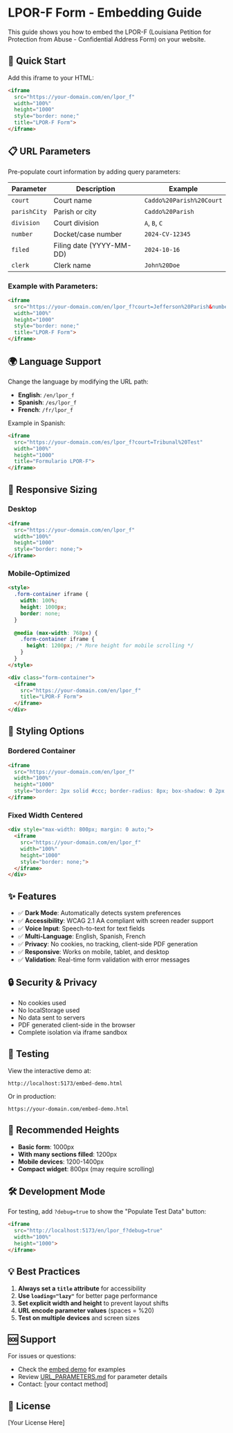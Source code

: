 # LPOR-F Form - Embedding Guide

This guide shows you how to embed the LPOR-F (Louisiana Petition for Protection from Abuse - Confidential Address Form) on your website.

## 🚀 Quick Start

Add this iframe to your HTML:

```html
<iframe 
  src="https://your-domain.com/en/lpor_f"
  width="100%"
  height="1000"
  style="border: none;"
  title="LPOR-F Form">
</iframe>
```

## 📋 URL Parameters

Pre-populate court information by adding query parameters:

| Parameter | Description | Example |
|-----------|-------------|---------|
| `court` | Court name | `Caddo%20Parish%20Court` |
| `parishCity` | Parish or city | `Caddo%20Parish` |
| `division` | Court division | `A`, `B`, `C` |
| `number` | Docket/case number | `2024-CV-12345` |
| `filed` | Filing date (YYYY-MM-DD) | `2024-10-16` |
| `clerk` | Clerk name | `John%20Doe` |

### Example with Parameters:

```html
<iframe 
  src="https://your-domain.com/en/lpor_f?court=Jefferson%20Parish&number=2024-CV-001&division=B&filed=2024-10-16&clerk=Jane%20Smith"
  width="100%"
  height="1000"
  style="border: none;"
  title="LPOR-F Form">
</iframe>
```

## 🌍 Language Support

Change the language by modifying the URL path:

- **English**: `/en/lpor_f`
- **Spanish**: `/es/lpor_f`
- **French**: `/fr/lpor_f`

Example in Spanish:
```html
<iframe 
  src="https://your-domain.com/es/lpor_f?court=Tribunal%20Test"
  width="100%"
  height="1000"
  title="Formulario LPOR-F">
</iframe>
```

## 📱 Responsive Sizing

### Desktop
```html
<iframe 
  src="https://your-domain.com/en/lpor_f"
  width="100%"
  height="1000"
  style="border: none;">
</iframe>
```

### Mobile-Optimized
```html
<style>
  .form-container iframe {
    width: 100%;
    height: 1000px;
    border: none;
  }
  
  @media (max-width: 768px) {
    .form-container iframe {
      height: 1200px; /* More height for mobile scrolling */
    }
  }
</style>

<div class="form-container">
  <iframe 
    src="https://your-domain.com/en/lpor_f"
    title="LPOR-F Form">
  </iframe>
</div>
```

## 🎨 Styling Options

### Bordered Container
```html
<iframe 
  src="https://your-domain.com/en/lpor_f"
  width="100%"
  height="1000"
  style="border: 2px solid #ccc; border-radius: 8px; box-shadow: 0 2px 8px rgba(0,0,0,0.1);">
</iframe>
```

### Fixed Width Centered
```html
<div style="max-width: 800px; margin: 0 auto;">
  <iframe 
    src="https://your-domain.com/en/lpor_f"
    width="100%"
    height="1000"
    style="border: none;">
  </iframe>
</div>
```

## ✨ Features

- ✅ **Dark Mode**: Automatically detects system preferences
- ✅ **Accessibility**: WCAG 2.1 AA compliant with screen reader support
- ✅ **Voice Input**: Speech-to-text for text fields
- ✅ **Multi-Language**: English, Spanish, French
- ✅ **Privacy**: No cookies, no tracking, client-side PDF generation
- ✅ **Responsive**: Works on mobile, tablet, and desktop
- ✅ **Validation**: Real-time form validation with error messages

## 🔒 Security & Privacy

- No cookies used
- No localStorage used
- No data sent to servers
- PDF generated client-side in the browser
- Complete isolation via iframe sandbox

## 🧪 Testing

View the interactive demo at:
```
http://localhost:5173/embed-demo.html
```

Or in production:
```
https://your-domain.com/embed-demo.html
```

## 📏 Recommended Heights

- **Basic form**: 1000px
- **With many sections filled**: 1200px
- **Mobile devices**: 1200-1400px
- **Compact widget**: 800px (may require scrolling)

## 🛠️ Development Mode

For testing, add `?debug=true` to show the "Populate Test Data" button:

```html
<iframe 
  src="http://localhost:5173/en/lpor_f?debug=true"
  width="100%"
  height="1000">
</iframe>
```

## 💡 Best Practices

1. **Always set a `title` attribute** for accessibility
2. **Use `loading="lazy"`** for better page performance
3. **Set explicit width and height** to prevent layout shifts
4. **URL encode parameter values** (spaces = %20)
5. **Test on multiple devices** and screen sizes

## 🆘 Support

For issues or questions:
- Check the [embed demo](https://your-domain.com/embed-demo.html) for examples
- Review [URL_PARAMETERS.md](../URL_PARAMETERS.md) for parameter details
- Contact: [your contact method]

## 📄 License

[Your License Here]
